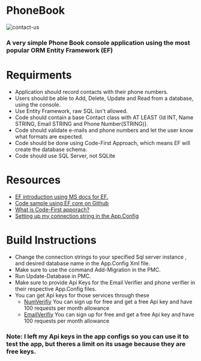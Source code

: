 # PhoneBook
 ![contact-us](https://github.com/user-attachments/assets/adc5ea58-09c7-4eb5-a74c-077842bd57a5)
### A very simple Phone Book console application using the most popular ORM Entity Framework (EF)

# Requirments
- Application should record contacts with their phone numbers.
- Users should be able to Add, Delete, Update and Read from a database, using the console.
- Use Entity Framework, raw SQL isn't allowed.
- Code should contain a base Contact class with AT LEAST {Id INT, Name STRING, Email STRING and Phone Number(STRING)}.
- Code should validate e-mails and phone numbers and let the user know what formats are expected.
- Code should be done using Code-First Approach, which means EF will create the database schema.
- Code should use SQL Server, not SQLite
# Resources
- [EF introduction using MS docs for EF.](https://learn.microsoft.com/en-us/ef/core/get-started/overview/first-app?tabs=netcore-cli)
- [Code sample using EF core on Github](https://github.com/entityframeworktutorial/EF6-Code-First-Demo)
- [What is Code-First apporach?](https://www.entityframeworktutorial.net/code-first/what-is-code-first.aspx)
- [Setting up my connection string in the App.Config](https://learn.microsoft.com/en-us/ef/core/miscellaneous/connection-strings?tabs=vs)
# Build Instructions
- Change the connection strings to your specified Sql server instance , and desired database name in the App.Config Xml file.
- Make sure to use the command Add-Migration <YOUR MIGRATION NAME> in the PMC.
- Run Update-Database in PMC.
- Make sure to provide Api Keys for the Email Verifier and phone verifier in their respective App.Config files.
- You can get Api keys for those services through these
   - [NumVerifiy](https://numverify.com/) You can sign up for free and get a free Api key and have 100 requests per month allowance
   - [EmailVerifiy](https://mailboxlayer.com/) You can sign up for free and get a free Api key and have 100 requests per month allowance
 ### Note: I left my Api keys in the app configs so you can use it to test the app, but theres a limit on its usage because they are free keys.
